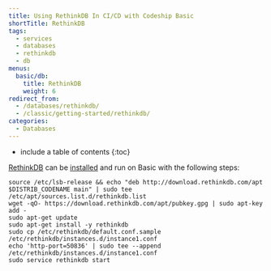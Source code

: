 ```yaml
---
title: Using RethinkDB In CI/CD with Codeship Basic
shortTitle: RethinkDB
tags:
  - services
  - databases
  - rethinkdb
  - db
menus:
  basic/db:
    title: RethinkDB
    weight: 6
redirect_from:
  - /databases/rethinkdb/
  - /classic/getting-started/rethinkdb/
categories:
  - Databases
---
```


* include a table of contents
{:toc}

[RethinkDB](https://www.rethinkdb.com) can be [installed](https://www.rethinkdb.com/docs/install/ubuntu) and run on Basic with the following steps:

```shell
source /etc/lsb-release && echo "deb http://download.rethinkdb.com/apt $DISTRIB_CODENAME main" | sudo tee /etc/apt/sources.list.d/rethinkdb.list
wget -qO- https://download.rethinkdb.com/apt/pubkey.gpg | sudo apt-key add -
sudo apt-get update
sudo apt-get install -y rethinkdb
sudo cp /etc/rethinkdb/default.conf.sample /etc/rethinkdb/instances.d/instance1.conf
echo 'http-port=50836' | sudo tee --append /etc/rethinkdb/instances.d/instance1.conf
sudo service rethinkdb start
```
